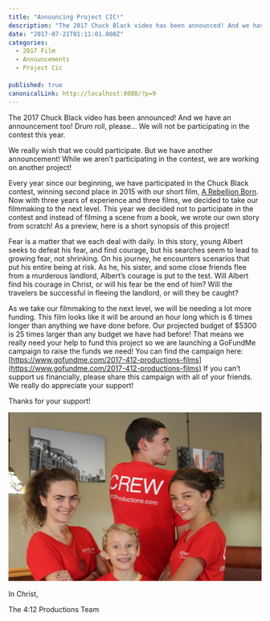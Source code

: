 ```yaml
---
title: "Announcing Project CIC!"
description: "The 2017 Chuck Black video has been announced! And we have an announcement too! Drum roll, please… We will not be participating in the contest this year."
date: "2017-07-21T01:11:01.000Z"
categories: 
  - 2017 Film
  - Announcements
  - Project Cic

published: true
canonicalLink: http://localhost:8080/?p=9
---
```


The 2017 Chuck Black video has been announced! And we have an announcement too! Drum roll, please… We will not be participating in the contest this year.

We really wish that we could participate. But we have another announcement! While we aren’t participating in the contest, we are working on another project!

Every year since our beginning, we have participated in the Chuck Black contest, winning second place in 2015 with our short film, [A Rebellion Born](https://412productions.com/Films/ARB). Now with three years of experience and three films, we decided to take our filmmaking to the next level. This year we decided not to participate in the contest and instead of filming a scene from a book, we wrote our own story from scratch! As a preview, here is a short synopsis of this project!

Fear is a matter that we each deal with daily. In this story, young Albert seeks to defeat his fear, and find courage, but his searches seem to lead to growing fear, not shrinking. On his journey, he encounters scenarios that put his entire being at risk. As he, his sister, and some close friends flee from a murderous landlord, Albert’s courage is put to the test. Will Albert find his courage in Christ, or will his fear be the end of him? Will the travelers be successful in fleeing the landlord, or will they be caught?

As we take our filmmaking to the next level, we will be needing a lot more funding. This film looks like it will be around an hour long which is 6 times longer than anything we have done before. Our projected budget of $5300 is 25 times larger than any budget we have had before! That means we really need your help to fund this project so we are launching a GoFundMe campaign to raise the funds we need! You can find the campaign here: [https://www.gofundme.com/2017-412-productions-films](https://www.gofundme.com/2017-412-productions-films) If you can’t support us financially, please share this campaign with all of your friends. We really do appreciate your support!

Thanks for your support!

![](./asset-1.jpeg)

In Christ,  
  
The 4:12 Productions Team
